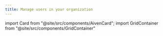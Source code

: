 ```yaml
---
title: Manage users in your organization
---
```


import Card from "@site/src/components/AivenCard";
import GridContainer from "@site/src/components/GridContainer"

<GridContainer columns={3}>
    <Card
      to="/docs/platform/howto/manage-domains"
      iconName="clipboardCheck"
      title="Add a domain"
      description="Add a verified domain to your organizatoin
      using a DNS TXT record or HTML file."
    />
    <Card
      to="/docs/platform/howto/saml/add-identity-providers"
      iconName="clipboardCheck"
      title="Add an identity provider"
      description="Let your users access Aiven through your preferred IdP."
    />
    <Card
      to="/docs/platform/howto/okta-user-provisioning-with-scim"
      iconName="clipboard"
      title="(Optional) Configure user provisioning with Okta"
      description="Automate user provisioning with Okta through System for Cross-domain
      Identity Management (SCIM)"
    />
    <Card
      to="/docs/platform/howto/list-groups"
      iconName="book"
      title="Groups"
      description="Learn about user groups and how they help you control access to
      projects and services."
    />
    <Card
      to="/docs/platform/howto/manage-groups"
      iconName="clipboardCheck"
      title="Create groups"
      description="Create and users to groups."
    />
</GridContainer>

<GridContainer columns={3}>
    <Card
      to="/docs/platform/reference/project-member-privileges"
      iconName="book"
      title="Project member roles"
      description="View the different roles that you can assign to groups and their
      level of access to a project and its services."
    />
    <Card
      to="/docs/platform/howto/add-groups-projects"
      iconName="clipboardCheck"
      title="Add groups to projects"
      description="Give users in a group access to a project."
    />
</GridContainer>

<GridContainer>
  <Card
    to="/docs/platform/get-started/get-started-users"
    title="<-- Users and groups"
  />
  <Card
    to="/docs/platform/get-started/get-started-security"
    title="Secure your organization -->"
  />
</GridContainer>
